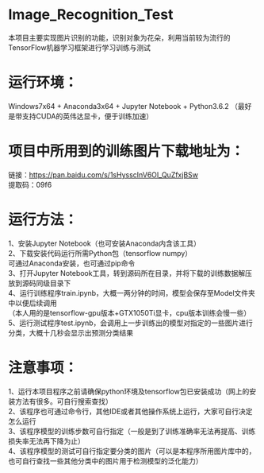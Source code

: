 # Image_Recognition_Test

本项目主要实现图片识别的功能，识别对象为花朵，利用当前较为流行的TensorFlow机器学习框架进行学习训练与测试  
# 运行环境：
Windows7x64 + Anaconda3x64 + Jupyter Notebook + Python3.6.2 （最好是带支持CUDA的英伟达显卡，便于训练加速）  
# 项目中所用到的训练图片下载地址为：
链接：https://pan.baidu.com/s/1sHysscInV6OI_QuZfxjBSw   
提取码：09f6  
# 运行方法：
1、安装Jupyter Notebook（也可安装Anaconda内含该工具）  
2、下载安装代码运行所需Python包（tensorflow numpy）  
可通过Anaconda安装，也可通过pip命令  
3、打开Jupyter Notebook工具，转到源码所在目录，并将下载的训练数据解压放到源码同级目录下  
4、运行训练程序train.ipynb，大概一两分钟的时间，模型会保存至Model文件夹中以便后续调用  
（本人用的是tensorflow-gpu版本+GTX1050Ti显卡，cpu版本训练会慢一些）  
5、运行测试程序test.ipynb，会调用上一步训练出的模型对指定的一些图片进行分类，大概十几秒会显示出预测分类结果  
# 注意事项：
1、运行本项目程序之前请确保python环境及tensorflow包已安装成功（网上的安装方法有很多。可自行搜索查找）  
2、该程序也可通过命令行，其他IDE或者其他操作系统上运行，大家可自行决定怎么运行  
3、该程序模型的训练步数可自行指定（一般是到了训练准确率无法再提高、训练损失率无法再下降为止）  
4、该程序模型的测试可自行指定要分类的图片（可以是本程序所用图片库中的，也可自行查找一些其他分类中的图片用于检测模型的泛化能力）  
